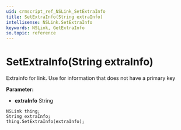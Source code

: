 ```yaml
---
uid: crmscript_ref_NSLink_SetExtraInfo
title: SetExtraInfo(String extraInfo)
intellisense: NSLink.SetExtraInfo
keywords: NSLink, GetExtraInfo
so.topic: reference
---
```


# SetExtraInfo(String extraInfo)

Extrainfo for link. Use for information that does not have a primary key

**Parameter:** 
* **extraInfo** String

```crmscript
NSLink thing;
String extraInfo;
thing.SetExtraInfo(extraInfo);
```

